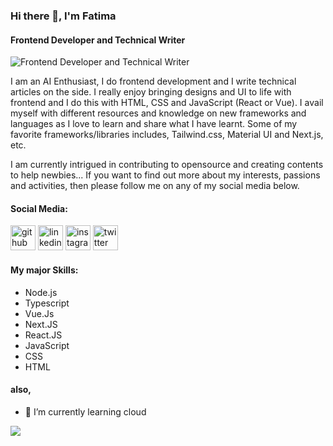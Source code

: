 ### Hi there 👋, I'm Fatima
#### Frontend Developer and Technical Writer
![Frontend Developer and Technical Writer](https://user-images.githubusercontent.com/66806471/111970013-1f362a80-8afb-11eb-8e60-64b313a41bb3.png)

I am an AI Enthusiast, I do frontend development and I write technical articles on the side. I really enjoy bringing designs and UI to life with frontend and I do this with HTML, CSS and JavaScript (React or Vue). I avail myself with different resources and knowledge on new frameworks and languages as I love to learn and share what I have learnt. Some of my favorite frameworks/libraries includes, Tailwind.css, Material UI and Next.js,  etc.

I am currently intrigued in contributing to opensource and creating contents to help newbies... If you want to find out more about my interests, passions and activities, then please follow me on any of my social media below.

#### Social Media:
[<img src='https://cdn.jsdelivr.net/npm/simple-icons@3.0.1/icons/github.svg' alt='github' height='40'>](https://github.com/https://github.com/Bintmuhd)  [<img src='https://cdn.jsdelivr.net/npm/simple-icons@3.0.1/icons/linkedin.svg' alt='linkedin' height='40'>](https://www.linkedin.com/in/https://www.linkedin.com/in/bintmuhd//)  [<img src='https://cdn.jsdelivr.net/npm/simple-icons@3.0.1/icons/instagram.svg' alt='instagram' height='40'>](https://www.instagram.com/https://www.instagram.com/bint.muhd//)  [<img src='https://cdn.jsdelivr.net/npm/simple-icons@3.0.1/icons/twitter.svg' alt='twitter' height='40'>](https://twitter.com/https://twitter.com/BintCodes )  

<!-- [<img src='https://cdn.jsdelivr.net/npm/simple-icons@3.0.1/icons/icloud.svg' alt='website' height='40'>](https://bint-muhd.vercel.app/) -->

#### My major Skills: 
- Node.js 
- Typescript
- Vue.Js
- Next.JS
- React.JS 
- JavaScript 
- CSS
- HTML 
#### also,
- 🌱 I’m currently learning cloud


<img src='https://media.giphy.com/media/l0HlHFRbmaZtBRhXG/giphy.gif'/>
